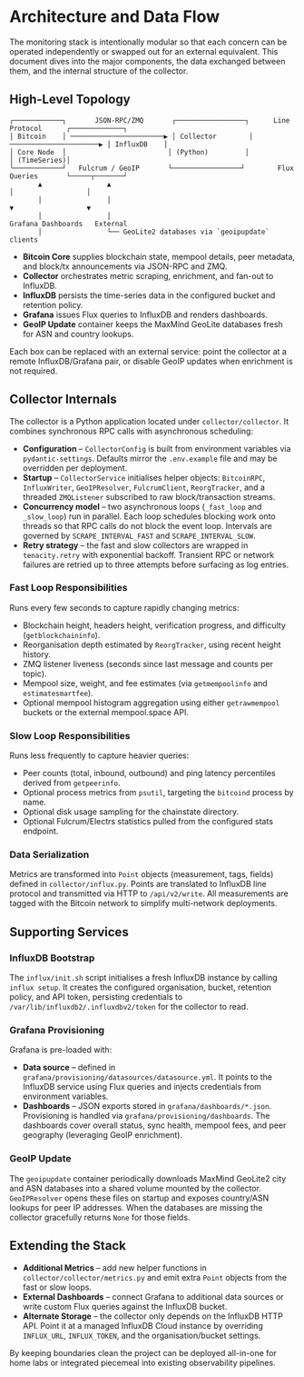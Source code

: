 # Architecture and Data Flow

The monitoring stack is intentionally modular so that each concern can be operated
independently or swapped out for an external equivalent. This document dives into the major
components, the data exchanged between them, and the internal structure of the collector.

## High-Level Topology

```
┌────────────┐       JSON-RPC/ZMQ       ┌─────────────────┐      Line Protocol      ┌─────────────┐
│ Bitcoin    │ ───────────────────────▶ │ Collector        │ ──────────────────────▶ │ InfluxDB    │
│ Core Node  │                         │ (Python)         │                          │ (TimeSeries)│
└────────────┘   Fulcrum / GeoIP       └─────────────────┘        Flux Queries       └─────┬───────┘
       ▲                ▲                                             │                  │
       │                │                                             ▼                  ▼
       │                │                                        Grafana Dashboards   External
       │                └── GeoLite2 databases via `geoipupdate`                         clients
```

* **Bitcoin Core** supplies blockchain state, mempool details, peer metadata, and block/tx
  announcements via JSON-RPC and ZMQ.
* **Collector** orchestrates metric scraping, enrichment, and fan-out to InfluxDB.
* **InfluxDB** persists the time-series data in the configured bucket and retention policy.
* **Grafana** issues Flux queries to InfluxDB and renders dashboards.
* **GeoIP Update** container keeps the MaxMind GeoLite databases fresh for ASN and country
  lookups.

Each box can be replaced with an external service: point the collector at a remote
InfluxDB/Grafana pair, or disable GeoIP updates when enrichment is not required.

## Collector Internals

The collector is a Python application located under `collector/collector`. It combines
synchronous RPC calls with asynchronous scheduling:

* **Configuration** – `CollectorConfig` is built from environment variables via
  `pydantic-settings`. Defaults mirror the `.env.example` file and may be overridden per
  deployment.
* **Startup** – `CollectorService` initialises helper objects: `BitcoinRPC`, `InfluxWriter`,
  `GeoIPResolver`, `FulcrumClient`, `ReorgTracker`, and a threaded `ZMQListener` subscribed
  to raw block/transaction streams.
* **Concurrency model** – two asynchronous loops (`_fast_loop` and `_slow_loop`) run in
  parallel. Each loop schedules blocking work onto threads so that RPC calls do not block the
  event loop. Intervals are governed by `SCRAPE_INTERVAL_FAST` and `SCRAPE_INTERVAL_SLOW`.
* **Retry strategy** – the fast and slow collectors are wrapped in `tenacity.retry` with
  exponential backoff. Transient RPC or network failures are retried up to three attempts
  before surfacing as log entries.

### Fast Loop Responsibilities

Runs every few seconds to capture rapidly changing metrics:

* Blockchain height, headers height, verification progress, and difficulty (`getblockchaininfo`).
* Reorganisation depth estimated by `ReorgTracker`, using recent height history.
* ZMQ listener liveness (seconds since last message and counts per topic).
* Mempool size, weight, and fee estimates (via `getmempoolinfo` and `estimatesmartfee`).
* Optional mempool histogram aggregation using either `getrawmempool` buckets or the
  external mempool.space API.

### Slow Loop Responsibilities

Runs less frequently to capture heavier queries:

* Peer counts (total, inbound, outbound) and ping latency percentiles derived from
  `getpeerinfo`.
* Optional process metrics from `psutil`, targeting the `bitcoind` process by name.
* Optional disk usage sampling for the chainstate directory.
* Optional Fulcrum/Electrs statistics pulled from the configured stats endpoint.

### Data Serialization

Metrics are transformed into `Point` objects (measurement, tags, fields) defined in
`collector/influx.py`. Points are translated to InfluxDB line protocol and transmitted via
HTTP to `/api/v2/write`. All measurements are tagged with the Bitcoin network to simplify
multi-network deployments.

## Supporting Services

### InfluxDB Bootstrap

The `influx/init.sh` script initialises a fresh InfluxDB instance by calling `influx setup`.
It creates the configured organisation, bucket, retention policy, and API token, persisting
credentials to `/var/lib/influxdb2/.influxdbv2/token` for the collector to read.

### Grafana Provisioning

Grafana is pre-loaded with:

* **Data source** – defined in `grafana/provisioning/datasources/datasource.yml`. It points
  to the InfluxDB service using Flux queries and injects credentials from environment
  variables.
* **Dashboards** – JSON exports stored in `grafana/dashboards/*.json`. Provisioning is
  handled via `grafana/provisioning/dashboards`. The dashboards cover overall status, sync
  health, mempool fees, and peer geography (leveraging GeoIP enrichment).

### GeoIP Update

The `geoipupdate` container periodically downloads MaxMind GeoLite2 city and ASN databases
into a shared volume mounted by the collector. `GeoIPResolver` opens these files on startup
and exposes country/ASN lookups for peer IP addresses. When the databases are missing the
collector gracefully returns `None` for those fields.

## Extending the Stack

* **Additional Metrics** – add new helper functions in `collector/collector/metrics.py` and
  emit extra `Point` objects from the fast or slow loops.
* **External Dashboards** – connect Grafana to additional data sources or write custom Flux
  queries against the InfluxDB bucket.
* **Alternate Storage** – the collector only depends on the InfluxDB HTTP API. Point it at a
  managed InfluxDB Cloud instance by overriding `INFLUX_URL`, `INFLUX_TOKEN`, and the
  organisation/bucket settings.

By keeping boundaries clean the project can be deployed all-in-one for home labs or
integrated piecemeal into existing observability pipelines.
